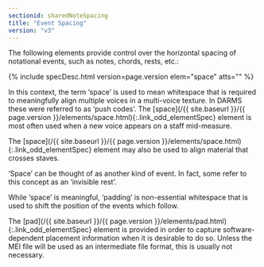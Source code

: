 ```yaml
---
sectionid: sharedNoteSpacing
title: "Event Spacing"
version: "v3"
---
```




The following elements provide control over the horizontal spacing of notational events,
such as notes, chords, rests, etc.:



{% include specDesc.html version=page.version elem="space" atts="" %}




In this context, the term ‘space’ is used to mean whitespace that is
required to meaningfully align multiple voices in a multi-voice texture. In DARMS
these
were referred to as ‘push codes’. The [space](/{{ site.baseurl }}/{{ page.version }}/elements/space.html){:.link_odd_elementSpec}
element is most often used when a new voice appears on a staff mid-measure.


The [space](/{{ site.baseurl }}/{{ page.version }}/elements/space.html){:.link_odd_elementSpec} element may also be used to align material that crosses
staves.


‘Space’ can be thought of as another kind of event. In fact, some
refer to this concept as an ‘invisible rest’.

While ‘space’ is meaningful, ‘padding’ is
non-essential whitespace that is used to shift the position of the events which
follow.


The [pad](/{{ site.baseurl }}/{{ page.version }}/elements/pad.html){:.link_odd_elementSpec} element is provided in order to capture software-dependent
placement information when it is desirable to do so. Unless the MEI file will be used
as
an intermediate file format, this is usually not necessary.

